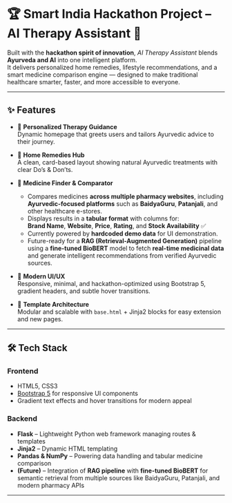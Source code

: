 # 🏆 Smart India Hackathon Project – AI Therapy Assistant 🌿  

Built with the **hackathon spirit of innovation**, *AI Therapy Assistant* blends **Ayurveda and AI** into one intelligent platform.  
It delivers personalized home remedies, lifestyle recommendations, and a smart medicine comparison engine — designed to make traditional healthcare smarter, faster, and more accessible to everyone.  

---

## ✨ Features  

- 🏥 **Personalized Therapy Guidance**  
  Dynamic homepage that greets users and tailors Ayurvedic advice to their journey.  

- 🌿 **Home Remedies Hub**  
  A clean, card-based layout showing natural Ayurvedic treatments with clear Do’s & Don’ts.  

- 💊 **Medicine Finder & Comparator**  
  - Compares medicines **across multiple pharmacy websites**, including **Ayurvedic-focused platforms** such as **BaidyaGuru**, **Patanjali**, and other healthcare e-stores.  
  - Displays results in a **tabular format** with columns for:  
    **Brand Name**, **Website**, **Price**, **Rating**, and **Stock Availability** ✅  
  - Currently powered by **hardcoded demo data** for UI demonstration.  
  - Future-ready for a **RAG (Retrieval-Augmented Generation)** pipeline using a **fine-tuned BioBERT** model to fetch **real-time medicinal data** and generate intelligent recommendations from verified Ayurvedic sources.  

- 🎨 **Modern UI/UX**  
  Responsive, minimal, and hackathon-optimized using Bootstrap 5, gradient headers, and subtle hover transitions.  

- 🔐 **Template Architecture**  
  Modular and scalable with `base.html` + Jinja2 blocks for easy extension and new pages.  

---

## 🛠 Tech Stack  

### **Frontend**  
- HTML5, CSS3  
- [Bootstrap 5](https://getbootstrap.com/) for responsive UI components  
- Gradient text effects and hover transitions for modern appeal  

### **Backend**  
- **Flask** – Lightweight Python web framework managing routes & templates  
- **Jinja2** – Dynamic HTML templating  
- **Pandas & NumPy** – Powering data handling and tabular medicine comparison  
- **(Future)** – Integration of **RAG pipeline** with **fine-tuned BioBERT** for semantic retrieval from multiple sources like BaidyaGuru, Patanjali, and modern pharmacy APIs  

--- 

